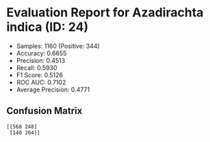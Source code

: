 # Evaluation Report for Azadirachta indica (ID: 24)
- Samples: 1160 (Positive: 344)
- Accuracy: 0.6655
- Precision: 0.4513
- Recall: 0.5930
- F1 Score: 0.5126
- ROC AUC: 0.7102
- Average Precision: 0.4771

## Confusion Matrix
```
[[568 248]
 [140 204]]
```